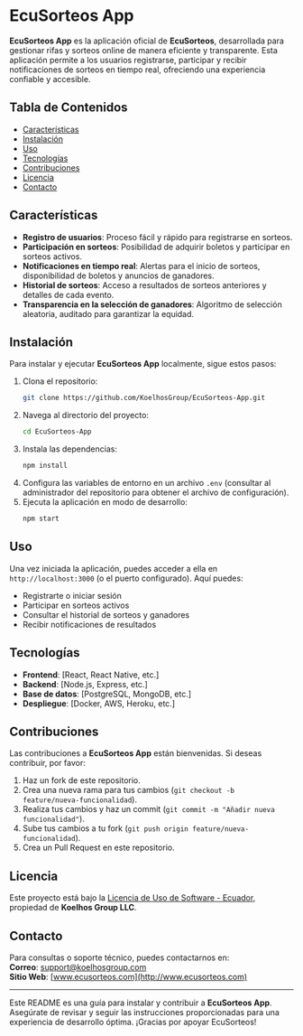 # EcuSorteos App

**EcuSorteos App** es la aplicación oficial de **EcuSorteos**, desarrollada para gestionar rifas y sorteos online de manera eficiente y transparente. Esta aplicación permite a los usuarios registrarse, participar y recibir notificaciones de sorteos en tiempo real, ofreciendo una experiencia confiable y accesible.

## Tabla de Contenidos

- [Características](#características)
- [Instalación](#instalación)
- [Uso](#uso)
- [Tecnologías](#tecnologías)
- [Contribuciones](#contribuciones)
- [Licencia](#licencia)
- [Contacto](#contacto)

## Características

- **Registro de usuarios**: Proceso fácil y rápido para registrarse en sorteos.
- **Participación en sorteos**: Posibilidad de adquirir boletos y participar en sorteos activos.
- **Notificaciones en tiempo real**: Alertas para el inicio de sorteos, disponibilidad de boletos y anuncios de ganadores.
- **Historial de sorteos**: Acceso a resultados de sorteos anteriores y detalles de cada evento.
- **Transparencia en la selección de ganadores**: Algoritmo de selección aleatoria, auditado para garantizar la equidad.

## Instalación

Para instalar y ejecutar **EcuSorteos App** localmente, sigue estos pasos:

1. Clona el repositorio:
   ```bash
   git clone https://github.com/KoelhosGroup/EcuSorteos-App.git
   ```
2. Navega al directorio del proyecto:
   ```bash
   cd EcuSorteos-App
   ```
3. Instala las dependencias:
   ```bash
   npm install
   ```
4. Configura las variables de entorno en un archivo `.env` (consultar al administrador del repositorio para obtener el archivo de configuración).
5. Ejecuta la aplicación en modo de desarrollo:
   ```bash
   npm start
   ```

## Uso

Una vez iniciada la aplicación, puedes acceder a ella en `http://localhost:3000` (o el puerto configurado). Aquí puedes:
- Registrarte o iniciar sesión
- Participar en sorteos activos
- Consultar el historial de sorteos y ganadores
- Recibir notificaciones de resultados

## Tecnologías

- **Frontend**: [React, React Native, etc.]
- **Backend**: [Node.js, Express, etc.]
- **Base de datos**: [PostgreSQL, MongoDB, etc.]
- **Despliegue**: [Docker, AWS, Heroku, etc.]

## Contribuciones

Las contribuciones a **EcuSorteos App** están bienvenidas. Si deseas contribuir, por favor:
1. Haz un fork de este repositorio.
2. Crea una nueva rama para tus cambios (`git checkout -b feature/nueva-funcionalidad`).
3. Realiza tus cambios y haz un commit (`git commit -m "Añadir nueva funcionalidad"`).
4. Sube tus cambios a tu fork (`git push origin feature/nueva-funcionalidad`).
5. Crea un Pull Request en este repositorio.


## Licencia

Este proyecto está bajo la [Licencia de Uso de Software - Ecuador](LICENSE), propiedad de **Koelhos Group LLC**.

## Contacto

Para consultas o soporte técnico, puedes contactarnos en:  
**Correo**: support@koelhosgroup.com  
**Sitio Web**: [www.ecusorteos.com](http://www.ecusorteos.com)

---

Este README es una guía para instalar y contribuir a **EcuSorteos App**. Asegúrate de revisar y seguir las instrucciones proporcionadas para una experiencia de desarrollo óptima. ¡Gracias por apoyar EcuSorteos!
